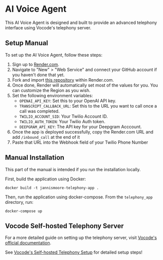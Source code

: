 # AI Voice Agent

This AI Voice Agent is designed and built  to provide an advanced telephony interface using Vocode's telephony server. 

## Setup Manual

To set up the AI Voice Agent, follow these steps:

1. Sign up to [Render.com](https://render.com).
2. Navigate to "New" > "Web Service" and connect your GitHub account if you haven't done that yet.
3. Fork and import [this repository](https://github.com/texaslearnai/ai-voice-agent-vocode-template) within Render.com.
4. Once done, Render will automatically set most of the values for you. You can customize the Region as you wish.
5. Set the following environment variables: 
    - `OPENAI_API_KEY`: Set this to your OpenAI API key.
    - `TRANSCRIPT_CALLBACK_URL`: Set this to the URL you want to call once a call was completed.
    - `TWILIO_ACCOUNT_SID`: Your Twilio Account ID.
    - `TWILIO_AUTH_TOKEN`: Your Twilio Auth token.
    - `DEEPGRAM_API_KEY`: The API key for your Deepgram Acccount.
6. Once the app is deployed successfully, copy the Render.com URL and add `/inbound_call` at the end of it
7. Paste that URL into the Webhook field of your Twilio Phone Number

## Manual Installation

This part of the manual is intended if you run the installation locally.

First, build the application using Docker:

```docker build -t jannismoore-telephony-app .```

Then, run the application using docker-compose. From the `telephony_app` directory, run:

```docker-compose up```


## Vocode Self-hosted Telephony Server

For a more detailed guide on setting up the telephony server, visit [Vocode's official documentation](https://docs.vocode.dev/open-source/telephony).

See [Vocode's Self-hosted Telephony Setup](https://docs.vocode.dev/telephony#self-hosted) for detailed setup steps!
